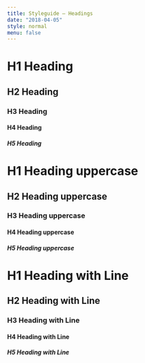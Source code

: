 ```yaml
---
title: Styleguide – Headings
date: "2018-04-05"
style: normal
menu: false
---
```


# H1 Heading
## H2 Heading
### H3 Heading
#### H4 Heading
##### H5 Heading


<h1 class="uppercase">H1 Heading uppercase</h1>
<h2 class="uppercase">H2 Heading uppercase</h2>
<h3 class="uppercase">H3 Heading uppercase</h3>
<h4 class="uppercase">H4 Heading uppercase</h4>
<h5 class="uppercase">H5 Heading uppercase</h5>


<h1 class="line">H1 Heading with Line</h1>
<h2 class="line">H2 Heading with Line</h2>
<h3 class="line">H3 Heading with Line</h3>
<h4 class="line">H4 Heading with Line</h4>
<h5 class="line">H5 Heading with Line</h5>
